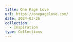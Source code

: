 ```yaml
---
title: One Page Love
url: https://onepagelove.com/
date: 2024-03-26
collection:
  - Inspiration
type: Collections
---
```

